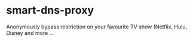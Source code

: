 # smart-dns-proxy
Anonymously bypass restriction on your favourite TV show (Netflix, Hulu, Disney and more ...
